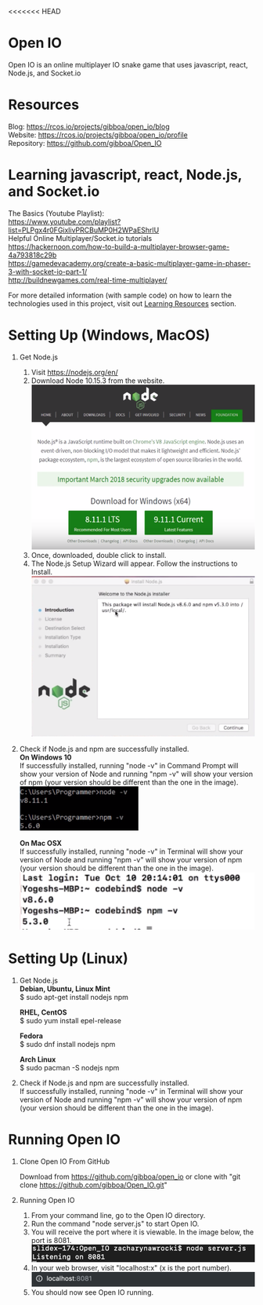 <<<<<<< HEAD
# Open IO
Open IO is an online multiplayer IO snake game that uses javascript, react, Node.js, and Socket.io

# Resources
Blog: https://rcos.io/projects/gibboa/open_io/blog <br/>
Website: https://rcos.io/projects/gibboa/open_io/profile <br/>
Repository: https://github.com/gibboa/Open_IO <br/>

# Learning javascript, react, Node.js, and Socket.io
The Basics (Youtube Playlist): <br/> 
https://www.youtube.com/playlist?list=PLPgx4r0FGixlivPRCBuMP0H2WPaEShrlU
<br/>
Helpful Online Multiplayer/Socket.io tutorials <br/> 
https://hackernoon.com/how-to-build-a-multiplayer-browser-game-4a793818c29b <br/>
https://gamedevacademy.org/create-a-basic-multiplayer-game-in-phaser-3-with-socket-io-part-1/ <br/>
http://buildnewgames.com/real-time-multiplayer/ <br/>

For more detailed information (with sample code) on how to learn the technologies used in this project,
visit out [Learning Resources](https://github.com/gibboa/Open_IO/tree/master/LearningResources) section.

# Setting Up (Windows, MacOS)
1. Get Node.js
	1. Visit https://nodejs.org/en/
	2. Download Node 10.15.3 from the website.
	![nodejs_website](images/nodejs_website.png)
	3. Once, downloaded, double click to install.
	4. The Node.js Setup Wizard will appear. Follow the instructions to Install.
	![nodejs_wizard](images/nodejs_wizard.png)


2. Check if Node.js and npm are successfully installed. <br/>
	**On Windows 10** <br/>
	If successfully installed, running "node -v" in Command Prompt will show your version of Node and running "npm -v" will show your version of npm (your version should be different than the one in the image). <br/>
	![version_windows](images/version_windows.png)

	**On Mac OSX** <br/>
	If successfully installed, running "node -v" in Terminal will show your version of Node and running "npm -v" will show
	your version of npm (your version should be different than the one in the image). <br/>
	![version_mac](images/version_mac.png)



# Setting Up (Linux)

1. Get Node.js <br/>
	**Debian, Ubuntu, Linux Mint** <br/>
	$ sudo apt-get install nodejs npm

	**RHEL, CentOS** <br/>
	$ sudo yum install epel-release

	**Fedora** <br/>
	$ sudo dnf install nodejs npm

	**Arch Linux** <br/>
	$ sudo pacman -S nodejs npm

2. Check if Node.js and npm are successfully installed. <br/>
	If successfully installed, running "node -v" in Terminal will show your version of Node and running "npm -v" will show your version of npm (your version should be different than the one in the image).


# Running Open IO
1. Clone Open IO From GitHub

	Download from https://github.com/gibboa/open_io or clone with "git clone https://github.com/gibboa/Open_IO.git"

2. Running Open IO
	1. From your command line, go to the Open IO directory.
	2. Run the command "node server.js" to start Open IO.
	3. You will receive the port where it is viewable. In the image below, the port is 8081.
	![port](images/port.png)
	4. In your web browser, visit "localhost:x" (x is the port number).
	![url](images/url.png)
	5. You should now see Open IO running.
